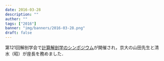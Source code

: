 ```yaml
---
date: 2016-03-28
description: ""
auther: ""
tags: ["2016"]
banner: "img/banners/2016-03-28.png"
draft: false
---
```

第121回解剖学会で[計算解剖学のシンポジウム](http://www.procomu.jp/anat121/ss_ws.html)が開催され，京大の山田先生と清水（昭）が座長を務めました．
